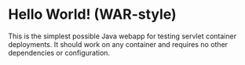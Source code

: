Hello World! (WAR-style)
============

This is the simplest possible Java webapp for testing servlet container deployments.  It should work on any container and requires no other dependencies or configuration.
